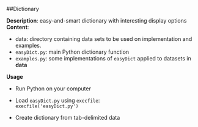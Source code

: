 ##Dictionary

**Description**: easy-and-smart dictionary with interesting display options
**Content**:
- data: directory containing data sets to be used on implementation and examples.
- `easyDict.py`: main Python dictionary function
- `examples.py`: some implementations of `easyDict` applied to datasets in __data__

**Usage**
- Run Python on your computer
- Load `easyDict.py` using `execfile`: <br/>
  ```execfile('easyDict.py')```

- Create dictionary from tab-delimited data
